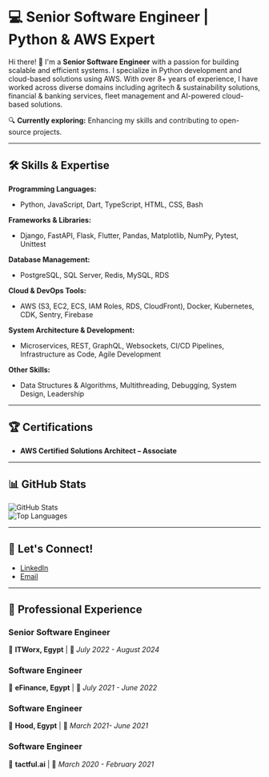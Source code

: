 # 💻 Senior Software Engineer | Python & AWS Expert  

Hi there! 👋 I'm a **Senior Software Engineer** with a passion for building scalable and efficient systems. I specialize in Python development and cloud-based solutions using AWS. With over 8+ years of experience, I have worked across diverse domains including agritech & sustainability solutions, financial & banking services, fleet management and AI-powered cloud-based solutions.  

🔍 **Currently exploring:** Enhancing my skills and contributing to open-source projects.  

---

## 🛠️ **Skills & Expertise**  

**Programming Languages:**  
- Python, JavaScript, Dart, TypeScript, HTML, CSS, Bash  

**Frameworks & Libraries:**  
- Django, FastAPI, Flask, Flutter, Pandas, Matplotlib, NumPy, Pytest, Unittest  

**Database Management:**  
- PostgreSQL, SQL Server, Redis, MySQL, RDS  

**Cloud & DevOps Tools:**  
- AWS (S3, EC2, ECS, IAM Roles, RDS, CloudFront), Docker, Kubernetes, CDK, Sentry, Firebase  

**System Architecture & Development:**  
- Microservices, REST, GraphQL, Websockets, CI/CD Pipelines, Infrastructure as Code, Agile Development  

**Other Skills:**  
- Data Structures & Algorithms, Multithreading, Debugging, System Design, Leadership  

---

## 🏆 **Certifications**  
- **AWS Certified Solutions Architect – Associate**  
---

## 📊 **GitHub Stats**  

![GitHub Stats](https://github-readme-stats.vercel.app/api?username=hossamhsn74&show_icons=true&theme=dark)  
![Top Languages](https://github-readme-stats.vercel.app/api/top-langs/?username=hossamhsn74&layout=compact&theme=dark)  

---

## 🔗 **Let's Connect!**  

- [LinkedIn](https://www.linkedin.com/in/hossamhassan74/)  
- [Email](mailto:hossamhsn74@gmail.com)  

---

## 📂 **Professional Experience**  

### **Senior Software Engineer**  
🏢 **ITWorx, Egypt** |
📅 *July 2022 - August 2024*  

### **Software Engineer**  
🏢 **eFinance, Egypt** |
📅 *July 2021 - June 2022*  

### **Software Engineer**  
🏢 **Hood, Egypt** |
📅 *March 2021- June 2021*  

### **Software Engineer**  
🏢 **tactful.ai** |
📅 *March 2020 - February 2021*  

